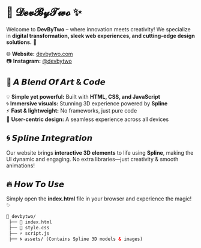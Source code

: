 # 🚀 𝓓𝓮𝓿𝓑𝔂𝓣𝔀𝓸 ✨  

Welcome to **DevByTwo** – where innovation meets creativity! We specialize in **digital transformation, sleek web experiences, and cutting-edge design solutions.** 🚀  

🌐 **Website:** [devbytwo.com](https://devby2.com)  
📷 **Instagram:** [@devbytwo](https://instagram.com/devbytwo)  

## 🎨 𝘼 𝘽𝙡𝙚𝙣𝙙 𝙊𝙛 𝘼𝙧𝙩 & 𝘾𝙤𝙙𝙚  

💡 **Simple yet powerful:** Built with **HTML, CSS, and JavaScript**  
🌀 **Immersive visuals:** Stunning 3D experience powered by **Spline**  
⚡ **Fast & lightweight:** No frameworks, just pure code  
🎯 **User-centric design:** A seamless experience across all devices  

## 🌀 𝙎𝙥𝙡𝙞𝙣𝙚 𝙄𝙣𝙩𝙚𝙜𝙧𝙖𝙩𝙞𝙤𝙣  

Our website brings **interactive 3D elements** to life using **Spline**, making the UI dynamic and engaging. No extra libraries—just creativity & smooth animations!  

## 🔥 𝙃𝙤𝙬 𝙏𝙤 𝙐𝙨𝙚  

Simply open the **index.html** file in your browser and experience the magic! ✨  

```html
📁 devbytwo/
 ├── 📄 index.html
 ├── 🎨 style.css
 ├── ⚡ script.js
 ├── 🌀 assets/ (Contains Spline 3D models & images)
